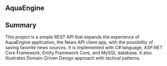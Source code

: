 ## AquaEngine

## Summary
This project is a simple REST API that expands the experience of AquaEngine application, the News API client app, with the possibility of saving favorite news sources. It is implemented  with C# language, ASP.NET Core Framework, Entity Framework Core, and MySQL database. It also illustrates Domain-Driven Design approach with tactical patterns.